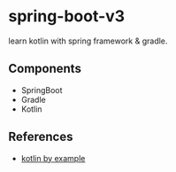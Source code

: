 # spring-boot-v3

learn kotlin with spring framework & gradle.

## Components

- SpringBoot
- Gradle
- Kotlin

## References

- [kotlin by example](https://play.kotlinlang.org/byExample)
